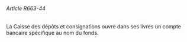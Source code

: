 ###### Article R663-44

La Caisse des dépôts et consignations ouvre dans ses livres un compte bancaire spécifique au nom du fonds.

